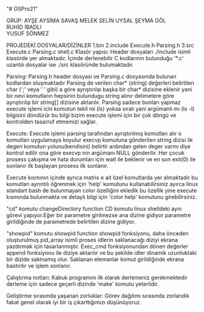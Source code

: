 "# OSPro21" 

GRUP:
AYŞE AYSİMA SAVAŞ 
MELEK SELİN UYSAL 
ŞEYMA GÖL         
RUHİD İBADLI      
YUSUF SÖNMEZ      

PROJEDEKİ DOSYALAR/DİZİNLER
1.bin
2.include
Execute.h
Parsing.h
3.src
Execute.c
Parsing.c
shell.c
Klasör yapısı:
	Header dosyaları ./include isimli klasörde yer almaktadır. İçinde derlenebilir C kodlarının bulunduğu '*.c' 
uzantılı dosyalar ise ./src klasöründe bulumaktadır.

Parsing: 
	Parsing.h header dosyası ve Parsing.c dosyasında bulunan kodlardan oluşmaktadır Parsing de verilen char* (string) 
değerleri belirtilen char (';' veya ' ' gibi) a göre ayrıştırılıp başka bir char* dizisine eklenir yani bir nevi 
komutların hepsinin bulundugu string alınır delimetere göre ayrıştırılıp bir string[] dizisine aktarılır. 
Parsing sadece bunları yapmaz execute işlemi icin komutun tekil mi (ls) yoksa sıralı yani argümanlı mı (ls -l) 
bilgisini döndürür bu bilgi bizim execute işlemi için bir çok döngü ve kontrolden tasarruf etmemizi sağlar.

Execute:
	Execute işlemi parsing tarafından ayrıştırılmış komutları alır o komutları uygulamaya koyulur execvp komutuna 
gönderilen string dizisi ilk degeri komutun yolunu(kendisini) belirtir  ardından gelen deger varmı diye kontrol edilir 
ona göre execvp nin argümanı NULL gönderilir. Her çocuk prosess çakışma ve hata durumları için wait ile beklenir ve en son exit(0) ile sonlanır ilk başlayan prosess ilk sonlanır.

Execute kısmının içinde ayrıca matrix e ait özel komutlarda yer almaktadır bu komutları ayrıntılı öğrenmek için 
'help' komutunu kullanabilirsiniz ayırca linux standart bash de bulunmayan color özelliğini ekledik bu özellik yine 
execute kısmında bulunmakta ve detaylı bilgi için 'color help' komutunu girebilirsiniz.

"cd" komutu changeDirectory function
CD komutu linux shelldeki aynı görevi yapıyor.Eğer bir parametre girilmezse ana dizine gidiyor parametre girildiğinde de parametrede belirtilen dizine gidiyor.

"showpid" komutu showpid function
showpid fonksiyonu, daha önceden oluşturulmuş pid_array isimli proses idlerin saklanacağı diziyi ekrana yazdırmak için tasarlanmıştır. Exec_cmd fonksiyonundan dönen değerler append fonksiyonu ile diziye aktarılır ve bu şekilde idler dinamik uzunluktaki bir dizide saklnamış olur. Saklanan elemanlar komut girildiğinde ekrana bastırılır ve işlem sonlanır.


Çalıştırma notları:
	Kabuk programını ilk olarak derlemeniz gerekmektedir derleme için sadece geçerli dizinde 'make' komutu yeterlidir.

Geliştirme sırasında yaşanan zorluklar:
Görev dağılımı sırasında zorlandık fakat genel olarak iyi bir iş çıkarttığımızı düşünüyoruz.



